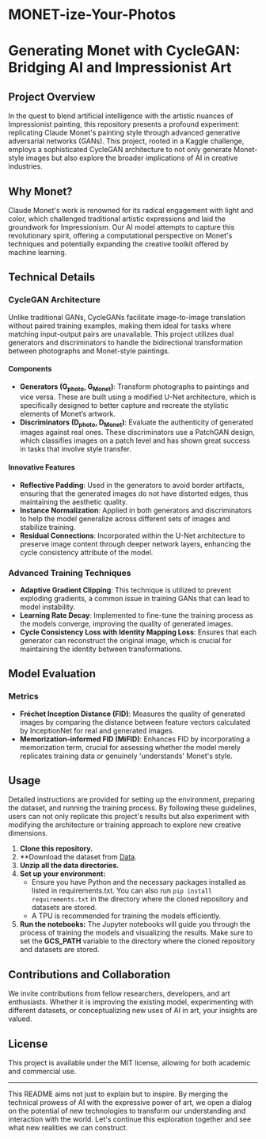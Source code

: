 # MONET-ize-Your-Photos

# Generating Monet with CycleGAN: Bridging AI and Impressionist Art

## Project Overview

In the quest to blend artificial intelligence with the artistic nuances of Impressionist painting, this repository presents a profound experiment: replicating Claude Monet's painting style through advanced generative adversarial networks (GANs). This project, rooted in a Kaggle challenge, employs a sophisticated CycleGAN architecture to not only generate Monet-style images but also explore the broader implications of AI in creative industries.

## Why Monet?

Claude Monet's work is renowned for its radical engagement with light and color, which challenged traditional artistic expressions and laid the groundwork for Impressionism. Our AI model attempts to capture this revolutionary spirit, offering a computational perspective on Monet's techniques and potentially expanding the creative toolkit offered by machine learning.

## Technical Details

### CycleGAN Architecture

Unlike traditional GANs, CycleGANs facilitate image-to-image translation without paired training examples, making them ideal for tasks where matching input-output pairs are unavailable. This project utilizes dual generators and discriminators to handle the bidirectional transformation between photographs and Monet-style paintings.

#### Components
- **Generators (G<sub>photo</sub>, G<sub>Monet</sub>)**: Transform photographs to paintings and vice versa. These are built using a modified U-Net architecture, which is specifically designed to better capture and recreate the stylistic elements of Monet’s artwork.
- **Discriminators (D<sub>photo</sub>, D<sub>Monet</sub>)**: Evaluate the authenticity of generated images against real ones. These discriminators use a PatchGAN design, which classifies images on a patch level and has shown great success in tasks that involve style transfer.

#### Innovative Features
- **Reflective Padding**: Used in the generators to avoid border artifacts, ensuring that the generated images do not have distorted edges, thus maintaining the aesthetic quality.
- **Instance Normalization**: Applied in both generators and discriminators to help the model generalize across different sets of images and stabilize training.
- **Residual Connections**: Incorporated within the U-Net architecture to preserve image content through deeper network layers, enhancing the cycle consistency attribute of the model.

### Advanced Training Techniques

- **Adaptive Gradient Clipping**: This technique is utilized to prevent exploding gradients, a common issue in training GANs that can lead to model instability.
- **Learning Rate Decay**: Implemented to fine-tune the training process as the models converge, improving the quality of generated images.
- **Cycle Consistency Loss with Identity Mapping Loss**: Ensures that each generator can reconstruct the original image, which is crucial for maintaining the identity between transformations.

## Model Evaluation

### Metrics
- **Fréchet Inception Distance (FID)**: Measures the quality of generated images by comparing the distance between feature vectors calculated by InceptionNet for real and generated images.
- **Memorization-informed FID (MiFID)**: Enhances FID by incorporating a memorization term, crucial for assessing whether the model merely replicates training data or genuinely 'understands' Monet's style.

## Usage

Detailed instructions are provided for setting up the environment, preparing the dataset, and running the training process. By following these guidelines, users can not only replicate this project's results but also experiment with modifying the architecture or training approach to explore new creative dimensions.

1. **Clone this repository.**
2. **Download the dataset from [Data](https://www.kaggle.com/competitions/gan-getting-started/data).
3. **Unzip all the data directories.**
4. **Set up your environment:**
    - Ensure you have Python and the necessary packages installed as listed in requirements.txt. You can also run ```pip install requirements.txt``` in the directory where the cloned repository and datasets are stored. 
    - A TPU is recommended for training the models efficiently.
5. **Run the notebooks:** The Jupyter notebooks will guide you through the process of training the models and visualizing the results. Make sure to set the **GCS_PATH** variable to the directory where the cloned repository and datasets are stored. 


## Contributions and Collaboration

We invite contributions from fellow researchers, developers, and art enthusiasts. Whether it is improving the existing model, experimenting with different datasets, or conceptualizing new uses of AI in art, your insights are valued.

## License

This project is available under the MIT license, allowing for both academic and commercial use.

---

This README aims not just to explain but to inspire. By merging the technical prowess of AI with the expressive power of art, we open a dialog on the potential of new technologies to transform our understanding and interaction with the world. Let's continue this exploration together and see what new realities we can construct.
